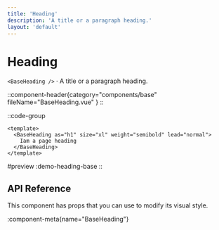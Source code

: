 ```yaml
---
title: 'Heading'
description: 'A title or a paragraph heading.'
layout: 'default'
---
```


# Heading

`<BaseHeading />` · A title or a paragraph heading.

::component-header{category="components/base" fileName="BaseHeading.vue" }
::

::code-group

```vue [DemoHeadingBase.vue]
<template>
  <BaseHeading as="h1" size="xl" weight="semibold" lead="normal">
    Iam a page heading
  </BaseHeading>
</template>
```

#preview
:demo-heading-base
::

## API Reference

This component has props that you can use to modify its visual style.

:component-meta{name="BaseHeading"}